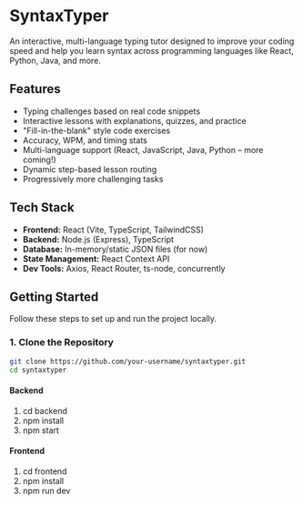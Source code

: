 # SyntaxTyper

An interactive, multi-language typing tutor designed to improve your coding speed and help you learn syntax across programming languages like React, Python, Java, and more.

## Features

-  Typing challenges based on real code snippets
-  Interactive lessons with explanations, quizzes, and practice
-  "Fill-in-the-blank" style code exercises
-  Accuracy, WPM, and timing stats
-  Multi-language support (React, JavaScript, Java, Python – more coming!)
-  Dynamic step-based lesson routing
-  Progressively more challenging tasks

## Tech Stack

- **Frontend:** React (Vite, TypeScript, TailwindCSS)
- **Backend:** Node.js (Express), TypeScript
- **Database:** In-memory/static JSON files (for now)
- **State Management:** React Context API
- **Dev Tools:** Axios, React Router, ts-node, concurrently

## Getting Started

Follow these steps to set up and run the project locally.

### 1. Clone the Repository

```bash
git clone https://github.com/your-username/syntaxtyper.git
cd syntaxtyper
```

#### Backend


1. cd backend
2. npm install
3. npm start


#### Frontend


1. cd frontend
2. npm install
3. npm run dev